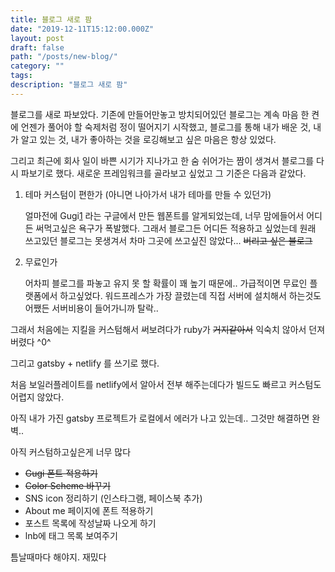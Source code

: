 ```yaml
---
title: 블로그 새로 팜
date: "2019-12-11T15:12:00.000Z"
layout: post
draft: false
path: "/posts/new-blog/"
category: ""
tags:
description: "블로그 새로 팜"
---
```



블로그를 새로 파보았다. 기존에 만들어만놓고 방치되어있던 블로그는 계속 마음 한 켠에 언젠가 풀어야 할 숙제처럼 정이 떨어지기 시작했고, 블로그를 통해 내가 배운 것, 내가 알고 있는 것, 내가 좋아하는 것을 로깅해보고 싶은 마음은 항상 있었다.

그리고 최근에 회사 일이 바쁜 시기가 지나가고 한 숨 쉬어가는 짬이 생겨서 블로그를 다시 파보기로 했다. 새로운 프레임워크를 골라보고 싶었고 그 기준은 다음과 같았다.

1. 테마 커스텀이 편한가 (아니면 나아가서 내가 테마를 만들 수 있던가) 

    얼마전에 Gugi[1] 라는 구글에서 만든 웹폰트를 알게되었는데, 너무 맘에들어서 어디든 써먹고싶은 욕구가 폭발했다. 그래서 블로그든 어디든 적용하고 싶었는데 원래 쓰고있던 블로그는 못생겨서 차마 그곳에 쓰고싶진 않았다... ~~버리고 싶은 블로그~~ 

2. 무료인가

    어차피 블로그를 파놓고 유지 못 할 확률이 꽤 높기 때문에.. 가급적이면 무료인 플랫폼에서 하고싶었다. 워드프레스가 가장 끌렸는데 직접 서버에 설치해서 하는것도 어쨌든 서버비용이 들어가니까 탈락..

그래서 처음에는 지킬을 커스텀해서 써보려다가 ruby가  ~~거지같아서~~ 익숙치 않아서 던져버렸다 ^0^

그리고 gatsby + netlify 를 쓰기로 했다.

처음 보일러플레이트를 netlify에서 알아서 전부 해주는데다가 빌드도 빠르고 커스텀도 어렵지 않았다.

아직 내가 가진 gatsby 프로젝트가 로컬에서 에러가 나고 있는데.. 그것만 해결하면 완벽..

아직 커스텀하고싶은게 너무 많다

* ~~Gugi 폰트 적용하기~~
* ~~Color Scheme 바꾸기~~
* SNS icon 정리하기 (인스타그램, 페이스북 추가)
* About me 페이지에 폰트 적용하기
* 포스트 목록에 작성날짜 나오게 하기
* lnb에 태그 목록 보여주기

틈날때마다 해야지. 재밌다


[1]: https://fonts.google.com/specimen/Gugi